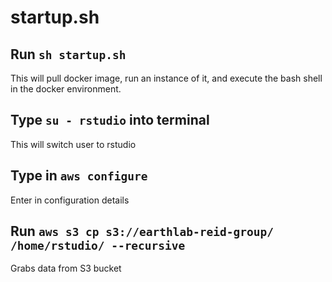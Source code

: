 # startup.sh

## Run `sh startup.sh`
This will pull docker image, run an instance of it, and execute the bash shell in the docker environment.

## Type `su - rstudio` into terminal
This will switch user to rstudio

## Type in `aws configure`
Enter in configuration details

## Run `aws s3 cp s3://earthlab-reid-group/ /home/rstudio/ --recursive`
Grabs data from S3 bucket
